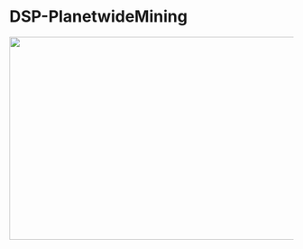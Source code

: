 # DSP-PlanetwideMining
 
 <img src="https://i.giphy.com/media/6XuYopT3fCyhEJ4v1F/giphy.webp" width="640" height="360" />

